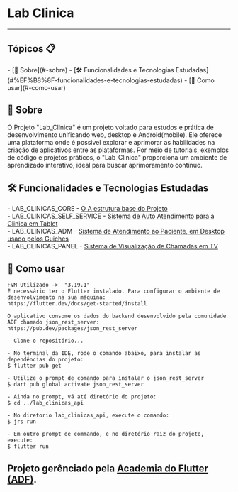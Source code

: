 <h1 >Lab Clinica</h1>

---

<h2>Tópicos 📋</h2>

   <p>
   - [📖 Sobre](#-sobre)
   - [🛠️ Funcionalidades e Tecnologias Estudadas](#%EF%B8%8F-funcionalidades-e-tecnologias-estudadas)
   - [🤔 Como usar](#-como-usar)


   </p>

   <h2>📖 Sobre</h2>
<p>
O Projeto "Lab_Clinica" é um projeto voltado para estudos e prática de desenvolvimento unificando web, desktop e Android(mobile). Ele oferece uma plataforma onde é possivel explorar e aprimorar as habilidades na criação de aplicativos entre as plataformas. 
Por meio de tutoriais, exemplos de código e projetos práticos, o "Lab_Clinica" proporciona um ambiente de aprendizado interativo, ideal para buscar aprimoramento contínuo. 

</p>


<h2>🛠️ Funcionalidades e Tecnologias Estudadas</h2>
<p>
- LAB_CLINICAS_CORE - <a href="lab_clinicas_core">O A estrutura base do Projeto</a><br/>
- LAB_CLINICAS_SELF_SERVICE - <a href="lab_clinicas_self_service">Sistema de Auto Atendimento para a Clinica em Tablet</a><br/>
- LAB_CLINICAS_ADM - <a href="lab_clinicas_adm">Sistema de Atendimento ao Paciente, em Desktop usado pelos Guiches</a><br/>
- LAB_CLINICAS_PANEL - <a href="lab_clinicas_panel">Sistema de Visualização de Chamadas em TV</a><br/>   
</p>


<h2>🤔 Como usar</h2>

   ```
   FVM Utilizado ->  "3.19.1"
   É necessário ter o Flutter instalado. Para configurar o ambiente de desenvolvimento na sua máquina:
   https://flutter.dev/docs/get-started/install

   O aplicativo consome os dados do backend desenvolvido pela comunidade ADF chamado json_rest_server:
   https://pub.dev/packages/json_rest_server

   - Clone o repositório...

   - No terminal da IDE, rode o comando abaixo, para instalar as dependências do projeto:
   $ flutter pub get

   - Utilize o prompt de comando para instalar o json_rest_server
   $ dart pub global activate json_rest_server

   - Ainda no prompt, vá até diretório do projeto:
   $ cd ../lab_clinicas_api 

   - No diretorio lab_clinicas_api, execute o comando:
   $ jrs run

   - Em outro prompt de commando, e no diretório raiz do projeto, execute:
   $ flutter run
   ```

Projeto gerênciado pela <a href="http://academiadoflutter.com.br/"> Academia do Flutter (ADF)</a>. 
---


